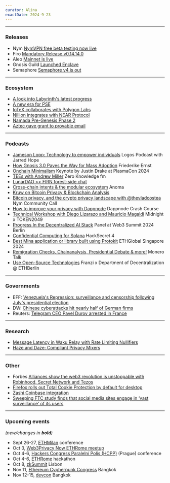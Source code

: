 ```yaml
---
curator: Alina
exactDate: 2024-9-23
---
```


<!--
### Research

### Ecosystem

### Grants

### Releases

### Podcasts

### Governments

### Other
-->

---

### Releases
- Nym [NymVPN free beta testing now live](https://blog.nymtech.net/nymvpn-free-beta-testing-now-live-751edfc9bb69)
- Firo [Mandatory Release v0.14.14.0](https://firo.org/2024/09/04/firo-release-014140-mandatory.html)
- Aleo [Mainnet is live](https://x.com/AleoHQ/status/1836413826985804064)
- Gnosis Guild [Launched Enclave](https://x.com/GnosisGuild/status/1836426106074792384)
- Semaphore [Semaphore v4 is out](https://x.com/SemaphoreDevs/status/1836427240784920722)
  
---

### Ecosystem
- [A look into Labyrinth's latest progress](https://blog.labyrinth.technology/labyrinth-user-owned-privacy-in-public-blockchains-a-look-at-our-latest-progres-2/)
- [A new era for PSE](https://pse-team.notion.site/A-new-era-for-PSE-f4cde2e1a20d49ed92071a93ad8ba7df)
- [IoTeX collaborates with Polygon Labs](https://www.theblock.co/post/316806/iotex-polygon-labs-agglayer-depin)
- [Nillion integrates with NEAR Protocol](https://www.theblock.co/post/316458/nillion-integrates-with-near-protocol-enhancing-privacy-tools-for-developers)
- [Namada Pre-Genesis Phase 2](https://docs.namada.net/networks/starting-network/genesis-flow/participants#bond-to-a-pre-genesis-validator-account)
- [Aztec gave grant to provable email](https://x.com/NoirLang/status/1834290911745884586)
  
---

### Podcasts
- [Jameson Lopp: Technology to empower individuals](https://press.logos.co/podcasts/logos-state/jameson-lopp-technology-to-empower-individuals) Logos Podcast with Jarred Hope
- [How Gnosis 3.0 Paves the Way for Mass Adoption](https://www.youtube.com/watch?v=-Z-twj1gm10) Friederike Ernst
- [Onchain Minimalism](https://www.youtube.com/watch?v=M8CO8MUPKxU) Keynote by Justin Drake at PlasmaCon 2024
- [TEEs with Andrew Miller](https://zeroknowledge.fm/339-2/) Zero Knowledge fm
- [LunarDAO <> FIRN forest-side chat](https://x.com/lunarpunksquad/status/1836026935295476065?s=19)
- [Cross-chain intents & the modular ecosystem](https://x.com/anoma/status/1836056305854750765) Anoma
- [Kruw on Bitcoin Privacy & Blockchain Analysis](https://www.youtube.com/watch?v=v952Fd1vmOs&list=PL-EuBfVebuVN4XQICXeUun_rQNA68Qp8-&index=10)
- [Bitcoin privacy, and the crypto privacy landscape with @thevladcostea](https://www.youtube.com/watch?v=5JV06qGqf8s&list=PL-EuBfVebuVN4XQICXeUun_rQNA68Qp8-&index=9) Nym Community Call
- [How to improve your privacy with Dappnode](https://www.youtube.com/watch?v=Hz4IPSz67IQ&list=PL-EuBfVebuVN4XQICXeUun_rQNA68Qp8-&index=8) Dappnode Crash Course
- [Technical Workshop with Diego Lizarazo and Mauricio Magaldi](https://www.youtube.com/watch?v=y85aLzVMgGE&list=PL-EuBfVebuVN4XQICXeUun_rQNA68Qp8-&index=7) Midnight x TOKEN2049
- [Progress In the Decentralized AI Stack](https://www.youtube.com/watch?v=hxszdjzPENE&list=PL-EuBfVebuVN4XQICXeUun_rQNA68Qp8-&index=6) Panel at Web3 Summit 2024 Berlin
- [Confidential Computing for Solana](https://www.youtube.com/watch?v=1EwzB1S5vI8&list=PL-EuBfVebuVN4XQICXeUun_rQNA68Qp8-&index=5) HackSecret 4
- [Best Mina application or library built using Protokit](https://www.youtube.com/watch?v=C6uaNABI4J4&list=PL-EuBfVebuVN4XQICXeUun_rQNA68Qp8-&index=4) ETHGlobal Singapore 2024
- [Remigration Checks, Chainanalysis, Presidential Debate & more!](https://www.youtube.com/watch?v=qmcp2xcLT1I&list=PL-EuBfVebuVN4XQICXeUun_rQNA68Qp8-&index=2) Monero Talk
- [Use Open-Source Technologies](https://www.youtube.com/watch?v=Sr72VSjoOWw&list=PL-EuBfVebuVN4XQICXeUun_rQNA68Qp8-&index=1) Franzi x Department of Decentralization @ ETHBerlin

---

### Governments
- EFF: [Venezuela's Repression: surveillance and censorship following July's presidential election](https://www.eff.org/deeplinks/2024/09/unveiling-venezuelas-repression-surveillance-and-censorship-following-julys)
- DW: [Chinese cyberattacks hit nearly half of German firms](https://www.dw.com/en/chinese-cyberattacks-hit-nearly-half-of-german-firms-study/a-70070417)
- Reuters: [Telegram CEO Pavel Durov arrested in France](https://www.reuters.com/world/europe/telegram-messaging-app-ceo-pavel-durov-arrested-france-tf1-tv-says-2024-08-24/)

---

### Research
- [Message Latency in Waku Relay with Rate Limiting Nullifiers](https://eprint.iacr.org/2024/1073)
- [Haze and Daze: Compliant Privacy Mixers](https://eprint.iacr.org/2023/1152)

---

### Other
- Forbes [Alliances show the web3 revolution is unstoppable with Robinhood, Secret Network and Tezos](https://www.forbes.com/sites/digital-assets/2024/06/18/alliances-show-the-web3-revolution-is-unstoppable-with-robinhood-secret-network-and-tezos/)
- [Firefox rolls out Total Cookie Protection by default for desktop](https://blog.mozilla.org/en/products/firefox/firefox-rolls-out-total-cookie-protection-by-default-to-all-users-worldwide/)
- [Zashi Coinbase integration](https://x.com/ElectricCoinCo/status/1836792480001388765)
- [Sweeping FTC study finds that social media sites engage in ‘vast surveillance’ of its users](https://www.engadget.com/big-tech/sweeping-ftc-study-finds-that-social-media-sites-engage-in-vast-surveillance-of-its-users-155846997.html?guccounter=1)

---

### Upcoming events
*(new/changes in **bold**)*

* Sept 26-27, [ETHMilan](https://www.ethmilan.xyz/) conference
* Oct 3, [Web3Privacy Now ETHRome meetup](https://lu.ma/w3pn-meetup-rome1)
* Oct 4-6, [Hackers Congress Paralelní Polis (HCPP)](https://hcpp.cz/) (Prague) conference
* Oct 4-6, [ETHRome](https://ethrome.org/) hackathon
* Oct 8, [zkSummit](https://www.zksummit.com/) Lisbon
* Nov 11, [Ethereum Cypherpunk Congress](https://congress.web3privacy.info/) Bangkok
* Nov 12-15, [devcon](https://devcon.org/en/) Bangkok
